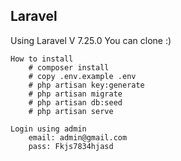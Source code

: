 ## Laravel

Using Laravel V 7.25.0
You can clone :)

    How to install
        # composer install
        # copy .env.example .env
        # php artisan key:generate
        # php artisan migrate
        # php artisan db:seed
        # php artisan serve

    Login using admin
        email: admin@gmail.com
        pass: Fkjs7834hjasd

    